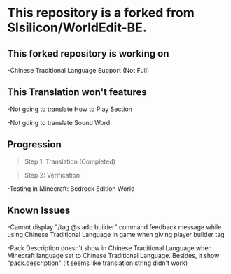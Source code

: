 # This repository is a forked from SIsilicon/WorldEdit-BE.
## This forked repository is working on
-Chinese Traditional Language Support (Not Full)
## This Translation won't features
-Not going to translate How to Play Section

-Not going to translate Sound Word
## Progression
>Step 1: Translation (Completed)

>Step 2: Verification

-Testing in Minecraft: Bedrock Edition World

## Known Issues
-Cannot display "/tag @s add builder" command feedback message while using Chinese Traditional Language in game when giving player builder tag

-Pack Description doesn't show in Chinese Traditional Language when Minecraft language set to Chinese Traditional Language. Besides, it show "pack.description" (it seems like translation string didn't work)
